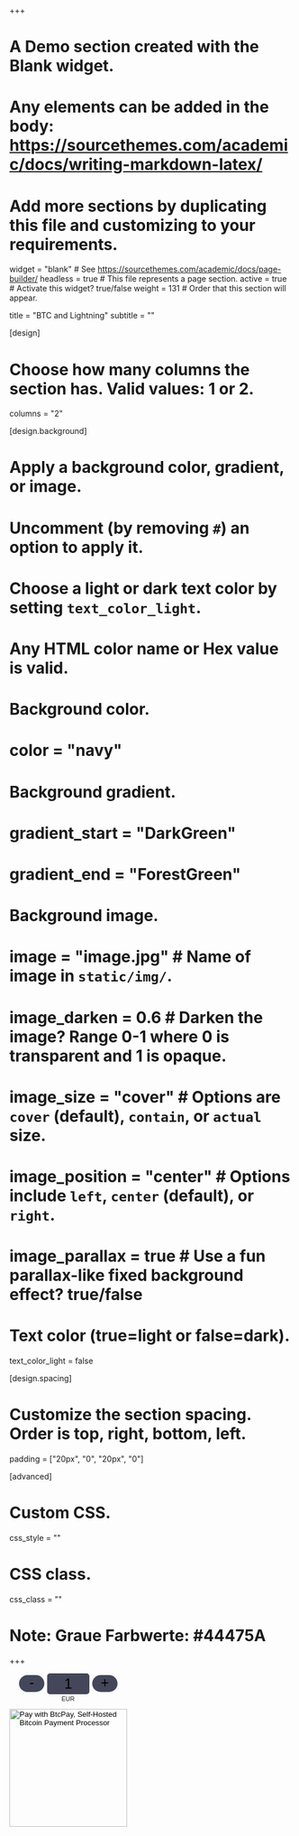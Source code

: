 +++
# A Demo section created with the Blank widget.
# Any elements can be added in the body: https://sourcethemes.com/academic/docs/writing-markdown-latex/
# Add more sections by duplicating this file and customizing to your requirements.

widget = "blank"  # See https://sourcethemes.com/academic/docs/page-builder/
headless = true  # This file represents a page section.
active = true  # Activate this widget? true/false
weight = 131  # Order that this section will appear.

title = "BTC and Lightning"
subtitle = ""

[design]
  # Choose how many columns the section has. Valid values: 1 or 2.
  columns = "2"

[design.background]
  # Apply a background color, gradient, or image.
  #   Uncomment (by removing `#`) an option to apply it.
  #   Choose a light or dark text color by setting `text_color_light`.
  #   Any HTML color name or Hex value is valid.

  # Background color.
  # color = "navy"
  
  # Background gradient.
  # gradient_start = "DarkGreen"
  # gradient_end = "ForestGreen"
  
  # Background image.
  # image = "image.jpg"  # Name of image in `static/img/`.
  # image_darken = 0.6  # Darken the image? Range 0-1 where 0 is transparent and 1 is opaque.
  # image_size = "cover"  #  Options are `cover` (default), `contain`, or `actual` size.
  # image_position = "center"  # Options include `left`, `center` (default), or `right`.
  # image_parallax = true  # Use a fun parallax-like fixed background effect? true/false
  
  # Text color (true=light or false=dark).
  text_color_light = false

[design.spacing]
  # Customize the section spacing. Order is top, right, bottom, left.
  padding = ["20px", "0", "20px", "0"]

[advanced]
 # Custom CSS. 
 css_style = ""
 
 # CSS class.
 css_class = ""
 
 # Note: Graue Farbwerte: #44475A
+++

<style type="text/css"> .btcpay-form { display: inline-flex; align-items: center; justify-content: center; } .btcpay-form--inline { flex-direction: row; } .btcpay-form--block { flex-direction: column; } .btcpay-form--inline .submit { margin-left: 15px; } .btcpay-form--block select { margin-bottom: 10px; } .btcpay-form .btcpay-custom-container{ text-align: center; }.btcpay-custom { display: flex; align-items: center; justify-content: center; } .btcpay-form .plus-minus { cursor:pointer; font-size:25px; line-height: 25px; background: #44475A; height: 30px; width: 45px; border:none; border-radius: 60px; margin: auto 5px; display: inline-flex; justify-content: center; } .btcpay-form select { -moz-appearance: none; -webkit-appearance: none; appearance: none; color: currentColor; background: transparent; border:1px solid transparent; display: block; padding: 1px; margin-left: auto; margin-right: auto; font-size: 11px; cursor: pointer; } .btcpay-form select:hover { border-color: #ccc; } #btcpay-input-price { -moz-appearance: none; -webkit-appearance: none; border: none; box-shadow: none; text-align: center; font-size: 25px; margin: auto; border-radius: 5px; line-height: 35px; background: #44475A; } </style>
<form method="POST"  action="https://btc.jpweiss.de/api/v1/invoices" class="btcpay-form btcpay-form--block">
  <input type="hidden" name="storeId" value="ASzAeRLrdvyfYTgUH5w1VTQ7ChNMNPLtdVX91DzRrZjz" />
  <div class="btcpay-custom-container">
    <div class="btcpay-custom">
      <button class="plus-minus" onclick="event.preventDefault(); var price = parseInt(document.querySelector('#btcpay-input-price').value); if ('-' == '-' && (price - 1) < 1) { return; } document.querySelector('#btcpay-input-price').value = parseInt(document.querySelector('#btcpay-input-price').value) - 1;">-</button>
      <input id="btcpay-input-price" name="price" type="text" min="1" max="100" step="1" value="1" style="width: 3em;" oninput="event.preventDefault();isNaN(event.target.value) || event.target.value <= 0 ? document.querySelector('#btcpay-input-price').value = 1 : event.target.value"  />
      <button class="plus-minus" onclick="event.preventDefault(); var price = parseInt(document.querySelector('#btcpay-input-price').value); if ('+' == '-' && (price - 1) < 1) { return; } document.querySelector('#btcpay-input-price').value = parseInt(document.querySelector('#btcpay-input-price').value) + 1;">+</button>
    </div>
    <input type="hidden" name="notifyEmail" value="notifications@jpweiss.de" />
    <select name="currency">
      <option value="USD">USD</option>
      <option value="GBP">GBP</option>
      <option value="EUR" selected>EUR</option>
      <option value="BTC">BTC</option>
    </select>
  </div>
  <input type="image" class="submit" name="submit" src="https://btc.jpweiss.de/img/paybutton/pay.svg" style="width:209px" alt="Pay with BtcPay, Self-Hosted Bitcoin Payment Processor">
</form>